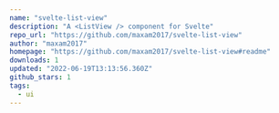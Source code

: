 ```yaml
---
name: "svelte-list-view"
description: "A <ListView /> component for Svelte"
repo_url: "https://github.com/maxam2017/svelte-list-view"
author: "maxam2017"
homepage: "https://github.com/maxam2017/svelte-list-view#readme"
downloads: 1
updated: "2022-06-19T13:13:56.360Z"
github_stars: 1
tags: 
  - ui
---
```

